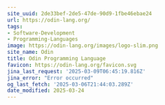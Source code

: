 ```yaml
---
site_uuid: 2de33bef-2de5-47de-90d9-1fbe46ebae24
url: https://odin-lang.org/
tags:
- Software-Development
- Programming-Languages
image: https://odin-lang.org/images/logo-slim.png
site_name: Odin
title: Odin Programming Language
favicon: https://odin-lang.org/favicon.svg
jina_last_request: '2025-03-09T06:45:19.816Z'
jina_error: "Error occurred"
og_last_fetch: '2025-03-06T21:44:03.289Z'
date_modified: 2025-03-24
---
```




